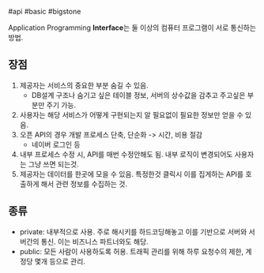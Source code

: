 #api #basic #bigstone 


Application Programming **Interface**는 둘 이상의 컴퓨터 프로그램이 서로 통신하는 방법. 

## 장점
1. 제공자는 서비스의 중요한 부분 숨길 수 있음.
	- DB설계 구조나 숨기고 싶은 테이블 정보, 서버의 상수값을 감추고 주고싶은 부분만 주기 가능.
2. 사용자는 해당 서비스가 어떻게 구현되는지 알 필요없이 필요한 정보만 얻을 수 있음.
3. 오픈 API의 경우 개발 프로세스 단축, 단순화 -> 시간, 비용 절감
	 - 네이버 로그인 등
4. 내부 프로세스 수정 시, API를 매번 수정안해도 됨. 내부 로직이 변경되어도 사용자는 그냥 쓰면 되는것. 
5. 제공자는 데이터를 한곳에 모을 수 있음. 특정한것 클릭시 이를 집게하는 API를 호출하게 해서 관련 정보를 수집하는 것.
## 종류
- private: 내부적으로 사용. 주로 해시키를 하드코딩해놓고 이를 기반으로 서버와 서버간의 통신. 이는 비즈니스 파트너와도 해당.
- public: 모든 사람이 사용하도록 허용. 트래픽 관리를 위해 하루 요청수의 제한, 계정당 몇개 등으로 관리.